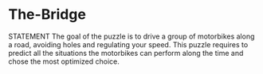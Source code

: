 # The-Bridge
STATEMENT
The goal of the puzzle is to drive a group of motorbikes along a road, avoiding holes and regulating your speed. This puzzle requires to predict all the situations the motorbikes can perform along the time and chose the most optimized choice.
